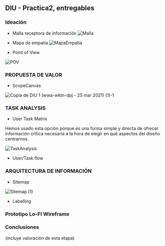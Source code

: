 ## DIU - Practica2, entregables

### Ideación 
* Malla receptora de información 
![Malla](https://user-images.githubusercontent.com/62568912/112390831-32154e80-8cf7-11eb-93dd-9ae3a62fa299.png)

* Mapa de empatía
![MapaEmpatia](https://user-images.githubusercontent.com/62568912/112494291-31c29500-8d83-11eb-88b7-6f6b830b00c3.png)

* Point of View 

![POV](https://user-images.githubusercontent.com/62568912/112503826-88cc6800-8d8b-11eb-803b-d66f2ccea2ab.png)


### PROPUESTA DE VALOR
* ScopeCanvas

![Copia de DIU 1 (wwa-wktn-dpj - 25 mar 2021) (1)-1](https://user-images.githubusercontent.com/62568912/113937949-33b43b80-97fa-11eb-83b3-205aeea36a5e.png)



### TASK ANALYSIS

* User Task Matrix 

Hemos usado esta opción porque es una forma simple y directa de ofrecer información crítica necesaria a la hora de elegir en qué aspectos del diseño centrarnos.

![TaskAnalysis](https://user-images.githubusercontent.com/62568912/113943192-71b55d80-9802-11eb-8522-71d8f360a95d.png)


* User/Task flow


### ARQUITECTURA DE INFORMACIÓN

* Sitemap 

![Sitemap (1)](https://user-images.githubusercontent.com/62568912/114043657-c5698a80-9886-11eb-8517-3557f02a1512.png)



* Labelling 


### Prototipo Lo-FI Wireframe 


### Conclusiones  
(incluye valoración de esta etapa)
